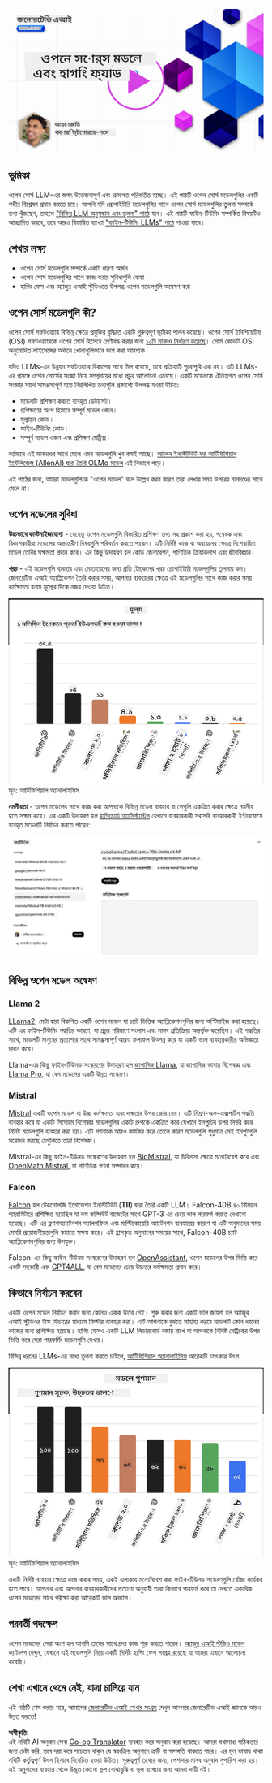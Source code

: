 <!--
CO_OP_TRANSLATOR_METADATA:
{
  "original_hash": "0bba96e53ab841d99db731892a51fab8",
  "translation_date": "2025-05-20T06:51:12+00:00",
  "source_file": "16-open-source-models/README.md",
  "language_code": "bn"
}
-->
[![Open Source Models](../../../translated_images/16-lesson-banner.7b9ebf8cdea6669d74be8212360e99a5653b0cd3ec513f50f12693ffec984ff1.bn.png)](https://aka.ms/gen-ai-lesson16-gh?WT.mc_id=academic-105485-koreyst)

## ভূমিকা

ওপেন সোর্স LLM-এর জগৎ উত্তেজনাপূর্ণ এবং ক্রমাগত পরিবর্তিত হচ্ছে। এই পাঠটি ওপেন সোর্স মডেলগুলির একটি গভীর বিশ্লেষণ প্রদান করতে চায়। আপনি যদি প্রোপাইটারি মডেলগুলির সাথে ওপেন সোর্স মডেলগুলির তুলনা সম্পর্কে তথ্য খুঁজছেন, তাহলে ["বিভিন্ন LLM অনুসন্ধান এবং তুলনা" পাঠে](../02-exploring-and-comparing-different-llms/README.md?WT.mc_id=academic-105485-koreyst) যান। এই পাঠটি ফাইন-টিউনিং সম্পর্কিত বিষয়টিও আচ্ছাদিত করবে, তবে আরও বিস্তারিত ব্যাখ্যা ["ফাইন-টিউনিং LLMs" পাঠে](../18-fine-tuning/README.md?WT.mc_id=academic-105485-koreyst) পাওয়া যাবে।

## শেখার লক্ষ্য

- ওপেন সোর্স মডেলগুলি সম্পর্কে একটি ধারণা অর্জন
- ওপেন সোর্স মডেলগুলির সাথে কাজ করার সুবিধাগুলি বোঝা
- হাগিং ফেস এবং অ্যাজুর এআই স্টুডিওতে উপলব্ধ ওপেন মডেলগুলি অন্বেষণ করা

## ওপেন সোর্স মডেলগুলি কী?

ওপেন সোর্স সফটওয়্যার বিভিন্ন ক্ষেত্রে প্রযুক্তির বৃদ্ধিতে একটি গুরুত্বপূর্ণ ভূমিকা পালন করেছে। ওপেন সোর্স ইনিশিয়েটিভ (OSI) সফটওয়্যারকে ওপেন সোর্স হিসেবে শ্রেণীবদ্ধ করার জন্য [১০টি মানদণ্ড নির্ধারণ করেছে](https://web.archive.org/web/20241126001143/https://opensource.org/osd?WT.mc_id=academic-105485-koreyst)। সোর্স কোডটি OSI অনুমোদিত লাইসেন্সের অধীনে খোলাখুলিভাবে ভাগ করা আবশ্যক।

যদিও LLMs-এর উন্নয়ন সফটওয়্যার বিকাশের সাথে মিল রয়েছে, তবে প্রক্রিয়াটি পুরোপুরি এক নয়। এটি LLMs-এর প্রসঙ্গে ওপেন সোর্সের সংজ্ঞা নিয়ে সম্প্রদায়ের মধ্যে প্রচুর আলোচনা এনেছে। একটি মডেলকে ঐতিহ্যগত ওপেন সোর্স সংজ্ঞার সাথে সামঞ্জস্যপূর্ণ হতে নিম্নলিখিত তথ্যগুলি প্রকাশ্যে উপলব্ধ হওয়া উচিত:

- মডেলটি প্রশিক্ষণ করতে ব্যবহৃত ডেটাসেট।
- প্রশিক্ষণের অংশ হিসাবে সম্পূর্ণ মডেল ওজন।
- মূল্যায়ন কোড।
- ফাইন-টিউনিং কোড।
- সম্পূর্ণ মডেল ওজন এবং প্রশিক্ষণ মেট্রিক্স।

বর্তমানে এই মানদণ্ডের সাথে মেলে এমন মডেলগুলি খুব কমই আছে। [আলেন ইনস্টিটিউট ফর আর্টিফিশিয়াল ইন্টেলিজেন্স (AllenAI) দ্বারা তৈরি OLMo মডেল](https://huggingface.co/allenai/OLMo-7B?WT.mc_id=academic-105485-koreyst) এই বিভাগে পড়ে।

এই পাঠের জন্য, আমরা মডেলগুলিকে "ওপেন মডেল" বলে উল্লেখ করব কারণ তারা লেখার সময় উপরের মানদণ্ডের সাথে মেলে না।

## ওপেন মডেলের সুবিধা

**উচ্চভাবে কাস্টমাইজযোগ্য** - যেহেতু ওপেন মডেলগুলি বিস্তারিত প্রশিক্ষণ তথ্য সহ প্রকাশ করা হয়, গবেষক এবং বিকাশকারীরা মডেলের অভ্যন্তরীণ বিষয়গুলি পরিবর্তন করতে পারেন। এটি নির্দিষ্ট কাজ বা অধ্যয়নের ক্ষেত্রে বিশেষায়িত মডেল তৈরির সক্ষমতা প্রদান করে। এর কিছু উদাহরণ হল কোড জেনারেশন, গাণিতিক ক্রিয়াকলাপ এবং জীববিজ্ঞান।

**খরচ** - এই মডেলগুলি ব্যবহার এবং মোতায়েনের জন্য প্রতি টোকেনের খরচ প্রোপাইটারি মডেলগুলির তুলনায় কম। জেনারেটিভ এআই অ্যাপ্লিকেশন তৈরি করার সময়, আপনার ব্যবহারের ক্ষেত্রে এই মডেলগুলির সাথে কাজ করার সময় কর্মক্ষমতা বনাম মূল্যের দিকে নজর দেওয়া উচিত।

![Model Cost](../../../translated_images/model-price.bf4c17ebea0f13045f3c10fb8615e171c6a664837cb2f4107c312552149ae88d.bn.png)  
সূত্র: আর্টিফিশিয়াল অ্যানালাইসিস

**নমনীয়তা** - ওপেন মডেলের সাথে কাজ করা আপনাকে বিভিন্ন মডেল ব্যবহার বা সেগুলি একত্রিত করার ক্ষেত্রে নমনীয় হতে সক্ষম করে। এর একটি উদাহরণ হল [হাগিংচ্যাট অ্যাসিস্ট্যান্টস](https://huggingface.co/chat?WT.mc_id=academic-105485-koreyst) যেখানে ব্যবহারকারী সরাসরি ব্যবহারকারী ইন্টারফেসে ব্যবহৃত মডেলটি নির্বাচন করতে পারেন:

![Choose Model](../../../translated_images/choose-model.1f574fd269d66a894a92f8b8a1c4c3e7cf9e2d9ece5fc66c7d95efdc5d01501d.bn.png)

## বিভিন্ন ওপেন মডেল অন্বেষণ

### Llama 2

[LLama2](https://huggingface.co/meta-llama?WT.mc_id=academic-105485-koreyst), মেটা দ্বারা বিকশিত একটি ওপেন মডেল যা চ্যাট ভিত্তিক অ্যাপ্লিকেশনগুলির জন্য অপ্টিমাইজ করা হয়েছে। এটি এর ফাইন-টিউনিং পদ্ধতির কারণে, যা প্রচুর পরিমাণে সংলাপ এবং মানব প্রতিক্রিয়া অন্তর্ভুক্ত করেছিল। এই পদ্ধতির সাথে, মডেলটি মানুষের প্রত্যাশার সাথে সামঞ্জস্যপূর্ণ আরও ফলাফল উত্পন্ন করে যা একটি ভাল ব্যবহারকারীর অভিজ্ঞতা প্রদান করে।

Llama-এর কিছু ফাইন-টিউনড সংস্করণের উদাহরণ হল [জাপানিজ Llama](https://huggingface.co/elyza/ELYZA-japanese-Llama-2-7b?WT.mc_id=academic-105485-koreyst), যা জাপানিজ ভাষায় বিশেষজ্ঞ এবং [Llama Pro](https://huggingface.co/TencentARC/LLaMA-Pro-8B?WT.mc_id=academic-105485-koreyst), যা বেস মডেলের একটি উন্নত সংস্করণ।

### Mistral

[Mistral](https://huggingface.co/mistralai?WT.mc_id=academic-105485-koreyst) একটি ওপেন মডেল যা উচ্চ কর্মক্ষমতা এবং দক্ষতার উপর জোর দেয়। এটি মিশ্রণ-অফ-এক্সপার্টস পদ্ধতি ব্যবহার করে যা একটি সিস্টেমে বিশেষজ্ঞ মডেলগুলির একটি গ্রুপকে একত্রিত করে যেখানে ইনপুটের উপর নির্ভর করে নির্দিষ্ট মডেলগুলি ব্যবহার করা হয়। এটি গণনাকে আরও কার্যকর করে তোলে কারণ মডেলগুলি শুধুমাত্র সেই ইনপুটগুলি সম্বোধন করছে যেগুলিতে তারা বিশেষজ্ঞ।

Mistral-এর কিছু ফাইন-টিউনড সংস্করণের উদাহরণ হল [BioMistral](https://huggingface.co/BioMistral/BioMistral-7B?text=Mon+nom+est+Thomas+et+mon+principal?WT.mc_id=academic-105485-koreyst), যা চিকিৎসা ক্ষেত্রে মনোনিবেশ করে এবং [OpenMath Mistral](https://huggingface.co/nvidia/OpenMath-Mistral-7B-v0.1-hf?WT.mc_id=academic-105485-koreyst), যা গাণিতিক গণনা সম্পাদন করে।

### Falcon

[Falcon](https://huggingface.co/tiiuae?WT.mc_id=academic-105485-koreyst) হল টেকনোলজি ইনোভেশন ইনস্টিটিউট (**TII**) দ্বারা তৈরি একটি LLM। Falcon-40B ৪০ বিলিয়ন প্যারামিটারে প্রশিক্ষিত হয়েছিল যা কম কম্পিউট বাজেটের সাথে GPT-3 এর চেয়ে ভাল পারফর্ম করতে দেখানো হয়েছে। এটি এর ফ্ল্যাশঅ্যাটেনশন অ্যালগরিদম এবং মাল্টিকোয়েরি অ্যাটেনশন ব্যবহারের কারণে যা এটি অনুমানের সময় মেমরি প্রয়োজনীয়তাগুলি কমাতে সক্ষম করে। এই হ্রাসকৃত অনুমানের সময়ের সাথে, Falcon-40B চ্যাট অ্যাপ্লিকেশনগুলির জন্য উপযুক্ত।

Falcon-এর কিছু ফাইন-টিউনড সংস্করণের উদাহরণ হল [OpenAssistant](https://huggingface.co/OpenAssistant/falcon-40b-sft-top1-560?WT.mc_id=academic-105485-koreyst), ওপেন মডেলের উপর ভিত্তি করে একটি সহকারী এবং [GPT4ALL](https://huggingface.co/nomic-ai/gpt4all-falcon?WT.mc_id=academic-105485-koreyst), যা বেস মডেলের চেয়ে উচ্চতর কর্মক্ষমতা প্রদান করে।

## কিভাবে নির্বাচন করবেন

একটি ওপেন মডেল নির্বাচন করার জন্য কোনও একক উত্তর নেই। শুরু করার জন্য একটি ভাল জায়গা হল অ্যাজুর এআই স্টুডিওর টাস্ক ফিচারের মাধ্যমে ফিল্টার ব্যবহার করা। এটি আপনাকে বুঝতে সাহায্য করবে মডেলটি কোন ধরনের কাজের জন্য প্রশিক্ষিত হয়েছে। হাগিং ফেসও একটি LLM লিডারবোর্ড বজায় রাখে যা আপনাকে নির্দিষ্ট মেট্রিকের উপর ভিত্তি করে সেরা পারফর্মিং মডেলগুলি দেখায়।

বিভিন্ন ধরনের LLMs-এর মধ্যে তুলনা করতে চাইলে, [আর্টিফিশিয়াল অ্যানালাইসিস](https://artificialanalysis.ai/?WT.mc_id=academic-105485-koreyst) আরেকটি চমৎকার উৎস:

![Model Quality](../../../translated_images/model-quality.10696c659e8e327352b6c2352d000092a0a91abb31a1ffd337fb16a9edcb7d9c.bn.png)  
সূত্র: আর্টিফিশিয়াল অ্যানালাইসিস

একটি নির্দিষ্ট ব্যবহার ক্ষেত্রে কাজ করার সময়, একই এলাকায় মনোনিবেশ করা ফাইন-টিউনড সংস্করণগুলি খোঁজা কার্যকর হতে পারে। আপনার এবং আপনার ব্যবহারকারীদের প্রত্যাশা অনুযায়ী তারা কিভাবে পারফর্ম করে তা দেখতে একাধিক ওপেন মডেলের সাথে পরীক্ষা করা আরেকটি ভাল অভ্যাস।

## পরবর্তী পদক্ষেপ

ওপেন মডেলের সেরা অংশ হল আপনি তাদের সাথে দ্রুত কাজ শুরু করতে পারেন। [অ্যাজুর এআই স্টুডিও মডেল ক্যাটালগ](https://ai.azure.com?WT.mc_id=academic-105485-koreyst) দেখুন, যেখানে এই মডেলগুলি নিয়ে একটি নির্দিষ্ট হাগিং ফেস সংগ্রহ রয়েছে যা আমরা এখানে আলোচনা করেছি।

## শেখা এখানে থেমে নেই, যাত্রা চালিয়ে যান

এই পাঠটি শেষ করার পরে, আমাদের [জেনারেটিভ এআই শেখার সংগ্রহ](https://aka.ms/genai-collection?WT.mc_id=academic-105485-koreyst) দেখুন আপনার জেনারেটিভ এআই জ্ঞানকে আরও উন্নত করতে!

**অস্বীকৃতি**:  
এই নথিটি AI অনুবাদ সেবা [Co-op Translator](https://github.com/Azure/co-op-translator) ব্যবহার করে অনুবাদ করা হয়েছে। আমরা যথাসাধ্য সঠিকতার জন্য চেষ্টা করি, তবে দয়া করে সচেতন থাকুন যে স্বয়ংক্রিয় অনুবাদে ত্রুটি বা অসঙ্গতি থাকতে পারে। এর মূল ভাষায় থাকা নথিটি কর্তৃত্বপূর্ণ উৎস হিসাবে বিবেচিত হওয়া উচিত। গুরুত্বপূর্ণ তথ্যের জন্য, পেশাদার মানব অনুবাদ সুপারিশ করা হয়। এই অনুবাদের ব্যবহার থেকে উদ্ভূত কোনো ভুল বোঝাবুঝি বা ভুল ব্যাখ্যার জন্য আমরা দায়ী নই।